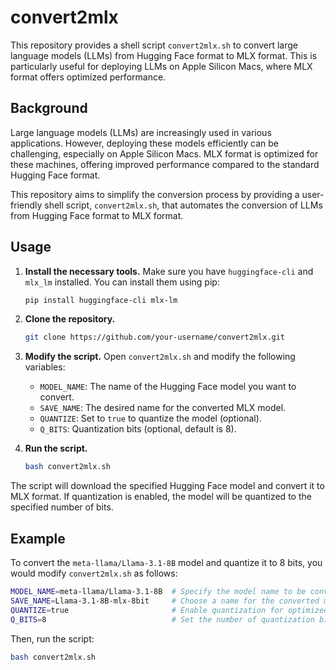 # convert2mlx

This repository provides a shell script `convert2mlx.sh` to convert large language models (LLMs) from Hugging Face format to MLX format. This is particularly useful for deploying LLMs on Apple Silicon Macs, where MLX format offers optimized performance.

## Background

Large language models (LLMs) are increasingly used in various applications. However, deploying these models efficiently can be challenging, especially on Apple Silicon Macs. MLX format is optimized for these machines, offering improved performance compared to the standard Hugging Face format.

This repository aims to simplify the conversion process by providing a user-friendly shell script, `convert2mlx.sh`, that automates the conversion of LLMs from Hugging Face format to MLX format.

## Usage

1.  **Install the necessary tools.** Make sure you have `huggingface-cli` and `mlx_lm` installed. You can install them using pip:

    ```bash
    pip install huggingface-cli mlx-lm
    ```

2.  **Clone the repository.**

    ```bash
    git clone https://github.com/your-username/convert2mlx.git
    ```

3.  **Modify the script.** Open `convert2mlx.sh` and modify the following variables:

    *   `MODEL_NAME`: The name of the Hugging Face model you want to convert.
    *   `SAVE_NAME`: The desired name for the converted MLX model.
    *   `QUANTIZE`: Set to `true` to quantize the model (optional).
    *   `Q_BITS`: Quantization bits (optional, default is 8).

4.  **Run the script.**

    ```bash
    bash convert2mlx.sh
    ```

The script will download the specified Hugging Face model and convert it to MLX format. If quantization is enabled, the model will be quantized to the specified number of bits.

## Example

To convert the `meta-llama/Llama-3.1-8B` model and quantize it to 8 bits, you would modify `convert2mlx.sh` as follows:

```bash
MODEL_NAME=meta-llama/Llama-3.1-8B  # Specify the model name to be converted.
SAVE_NAME=Llama-3.1-8B-mlx-8bit     # Choose a name for the converted model (feel free to customize).
QUANTIZE=true                       # Enable quantization for optimized performance.
Q_BITS=8                            # Set the number of quantization bits.
```

Then, run the script:

```bash
bash convert2mlx.sh
```
